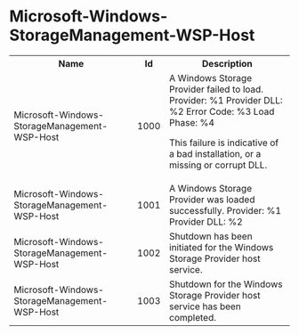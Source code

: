 # Microsoft-Windows-StorageManagement-WSP-Host

<table>
<colgroup><col/><col/><col/></colgroup>
<tr><th>Name</th><th>Id</th><th>Description</th></tr>
<tr><td>Microsoft-Windows-StorageManagement-WSP-Host</td><td>1000</td><td>A Windows Storage Provider failed to load.                    
Provider: %1                    
Provider DLL: %2                    
Error Code: %3                    
Load Phase: %4                    

This failure is indicative of a bad installation, or a missing or corrupt DLL.</td></tr>
<tr><td>Microsoft-Windows-StorageManagement-WSP-Host</td><td>1001</td><td>A Windows Storage Provider was loaded successfully.                    
Provider: %1                    
Provider DLL: %2</td></tr>
<tr><td>Microsoft-Windows-StorageManagement-WSP-Host</td><td>1002</td><td>Shutdown has been initiated for the Windows Storage Provider host service.</td></tr>
<tr><td>Microsoft-Windows-StorageManagement-WSP-Host</td><td>1003</td><td>Shutdown for the Windows Storage Provider host service has been completed.</td></tr>
</table>

